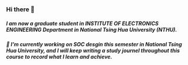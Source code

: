 ### Hi there 👋
##### I am now a graduate student in INSTITUTE OF ELECTRONICS ENGINEERING Department in National Tsing Hua University (NTHU).
##### 🔭 I’m currently working on SOC desgin this semester in National Tsing Hua University, and I will keep writing a study journel throughout this course to record what I learn and achieve.


<!--
**zeus950068/zeus950068** is a ✨ _special_ ✨ repository because its `README.md` (this file) appears on your GitHub profile.

Here are some ideas to get you started:

- 🔭 I’m currently working on ...
- 🌱 I’m currently learning ...
- 👯 I’m looking to collaborate on ...
- 🤔 I’m looking for help with ...
- 💬 Ask me about ...
- 📫 How to reach me: ...
- 😄 Pronouns: ...
- ⚡ Fun fact: ...
-->
